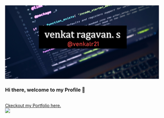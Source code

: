 ![Home](https://github.com/venkatr21/venkatr21/blob/main/venkat.jpg)

### Hi there, welcome to my Profile 👋

<br>
<a href="https://venkatr21.github.io/mywebsite/">Ckeckout my Portfolio here.
<br>
<img src="https://komarev.com/ghpvc/?username=venkatr21">

